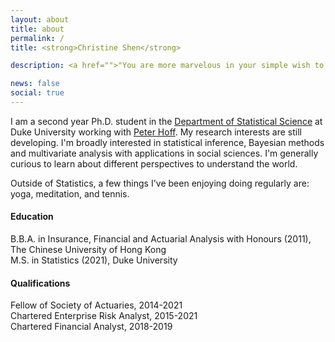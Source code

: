 ```yaml
---
layout: about
title: about
permalink: /
title: <strong>Christine Shen</strong>

description: <a href="">"You are more marvelous in your simple wish to find a way <br> than the gilded roofs of any destination you could reach." &nbsp;&nbsp;-- David Whyte, <i>"Santiago"</i></a>.

news: false
social: true
---
```


I am a second year Ph.D. student in the [Department of Statistical Science](https://stat.duke.edu/) at Duke University working with [Peter Hoff](https://pdhoff.github.io/). My research interests are still developing. I'm broadly interested in statistical inference, Bayesian methods and multivariate analysis with applications in social sciences. I'm generally curious to learn about different perspectives to understand the world.

Outside of Statistics, a few things I've been enjoying doing regularly are: yoga, meditation, and tennis.

#### **Education**

B.B.A. in Insurance, Financial and Actuarial Analysis with Honours (2011), The Chinese University of Hong Kong <br />
M.S. in Statistics (2021), Duke University

#### **Qualifications**

Fellow of Society of Actuaries, 2014-2021  <br />
Chartered Enterprise Risk Analyst, 2015-2021  <br />
Chartered Financial Analyst, 2018-2019

